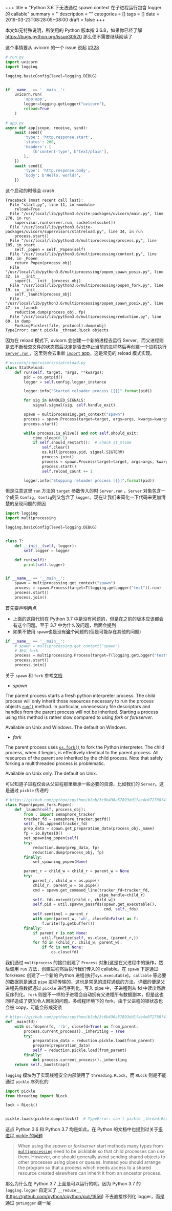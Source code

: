 
+++
title = "Python 3.6 下无法通过 spawn context 在子进程运行包含 logger 的 callable"
summary = ''
description = ""
categories = []
tags = []
date = 2019-03-23T08:28:05+08:00
draft = false
+++

本文如无特殊说明，所使用的 Python 版本指 3.6.8，如果你已经了解 https://bugs.python.org/issue30520 那么便不需要继续阅读了

这个事情要从 uvicorn 的一个 issue 说起 [#328](https://github.com/encode/uvicorn/issues/328)

```Python
# run.py
import uvicorn
import logging

logging.basicConfig(level=logging.DEBUG)


if __name__ == '__main__':
    uvicorn.run(
        'app:app',
        logger=logging.getLogger("uvicorn"),
        reload=True
    )
    
# app.py
async def app(scope, receive, send):
    await send({
        'type': 'http.response.start',
        'status': 200,
        'headers': [
            [b'content-type', b'text/plain'],
        ],
    })
    await send({
        'type': 'http.response.body',
        'body': b'Hello, world!',
    })
```

这个启动的时候会 crash

```
Traceback (most recent call last):
  File "start.py", line 11, in <module>
    reload=True
  File "/usr/local/lib/python3.6/site-packages/uvicorn/main.py", line 270, in run
    supervisor.run(server.run, sockets=[socket])
  File "/usr/local/lib/python3.6/site-packages/uvicorn/supervisors/statreload.py", line 34, in run
    process.start()
  File "/usr/local/lib/python3.6/multiprocessing/process.py", line 105, in start
    self._popen = self._Popen(self)
  File "/usr/local/lib/python3.6/multiprocessing/context.py", line 284, in _Popen
    return Popen(process_obj)
  File "/usr/local/lib/python3.6/multiprocessing/popen_spawn_posix.py", line 32, in __init__
    super().__init__(process_obj)
  File "/usr/local/lib/python3.6/multiprocessing/popen_fork.py", line 19, in __init__
    self._launch(process_obj)
  File "/usr/local/lib/python3.6/multiprocessing/popen_spawn_posix.py", line 47, in _launch
    reduction.dump(process_obj, fp)
  File "/usr/local/lib/python3.6/multiprocessing/reduction.py", line 60, in dump
    ForkingPickler(file, protocol).dump(obj)
TypeError: can't pickle _thread.RLock objects
```

因为在 reload 模式下, uvicorn 会创建一个新的进程去运行 Server，而父进程则是去不断检查文件的状态然后决定是否去停止当前的进程然后再创建一个进程执行 [`Server.run` ](https://github.com/encode/uvicorn/blob/e7d2a1b6fc7781b9236b7aa2716876d20c13ebe6/uvicorn/main.py#L300)，这里则会去重新 [`import` app](https://github.com/encode/uvicorn/blob/e7d2a1b6fc7781b9236b7aa2716876d20c13ebe6/uvicorn/main.py#L309)。这是常见的 reload 模式实现。

```Python
# uvicorn/supervisors/statreload.py
class StatReload:
    def run(self, target, *args, **kwargs):
        pid = os.getpid()
        logger = self.config.logger_instance

        logger.info("Started reloader process [{}]".format(pid))

        for sig in HANDLED_SIGNALS:
            signal.signal(sig, self.handle_exit)

        spawn = multiprocessing.get_context("spawn")
        process = spawn.Process(target=target, args=args, kwargs=kwargs)
        process.start()

        while process.is_alive() and not self.should_exit:
            time.sleep(0.1)
            if self.should_restart():  # check st_mtime
                self.clear()
                os.kill(process.pid, signal.SIGTERM)
                process.join()
                process = spawn.Process(target=target, args=args, kwargs=kwargs)
                process.start()
                self.reload_count += 1

        logger.info("Stopping reloader process [{}]".format(pid))
```

但是注意这里 `run` 方法的 `target` 参数传入的时 `Server.run` ，`Server` 对象包含一个成员 `Config`，`Config`则又包含了 `logger`。现在让我们来简化一下代码来更加清楚的呈现问题的原因

```Python
import logging
import multiprocessing

logging.basicConfig(level=logging.DEBUG)


class T:
    def __init__(self, logger):
        self.logger = logger

    def run(self):
        print(self.logger)


if __name__ == '__main__':
    spawn = multiprocessing.get_context("spawn")
    process = spawn.Process(target=T(logging.getLogger("test")).run)
    process.start()
    process.join()
```

首先要声明两点

- 上面的这段代码在 Python 3.7  中是没有问题的，但是在之前的版本应该都会有这个问题。至于 3.7 中为什么没问题，后面会提到
- 如果不使用 `spawn`也是没有**这个**问题的(但是可能存在其他的问题)

```Python
if __name__ == '__main__':
    # spawn = multiprocessing.get_context("spawn")
    # 默认 fork
    process = multiprocessing.Process(target=T(logging.getLogger("test")).run)
    process.start()
    process.join()
```

关于 `spawn` 和 `fork` 参考[文档](https://docs.python.org/3/library/multiprocessing.html#contexts-and-start-methods)

- *spawn*

The parent process starts a fresh python interpreter process.  The child process will only inherit those resources necessary to run the process objects [`run()`](https://docs.python.org/3/library/multiprocessing.html#multiprocessing.Process.run) method.  In particular, unnecessary file descriptors and handles from the parent process will not be inherited.  Starting a process using this method is rather slow compared to using *fork* or *forkserver*.

Available on Unix and Windows.  The default on Windows.

- *fork*

The parent process uses [`os.fork()`](https://docs.python.org/3/library/os.html#os.fork) to fork the Python interpreter.  The child process, when it begins, is effectively identical to the parent process.  All resources of the parent are inherited by the child process.  Note that safely forking a multithreaded process is problematic.

Available on Unix only.  The default on Unix.

可以知道子进程仅会从父进程那里继承一些必要的资源，比如我们的 `Server`。这是通过 `pickle` 传递的

```Python
# https://github.com/python/cpython/blob/3c6b436a57893dd1fae4e072768f41a199076252/Lib/multiprocessing/popen_spawn_posix.py#L47
class Popen(popen_fork.Popen):
    def _launch(self, process_obj):
        from . import semaphore_tracker
        tracker_fd = semaphore_tracker.getfd()
        self._fds.append(tracker_fd)
        prep_data = spawn.get_preparation_data(process_obj._name)
        fp = io.BytesIO()
        set_spawning_popen(self)
        try:
            reduction.dump(prep_data, fp)
            reduction.dump(process_obj, fp)
        finally:
            set_spawning_popen(None)

        parent_r = child_w = child_r = parent_w = None
        try:
            parent_r, child_w = os.pipe()
            child_r, parent_w = os.pipe()
            cmd = spawn.get_command_line(tracker_fd=tracker_fd,
                                         pipe_handle=child_r)
            self._fds.extend([child_r, child_w])
            self.pid = util.spawnv_passfds(spawn.get_executable(),
                                           cmd, self._fds)
            self.sentinel = parent_r
            with open(parent_w, 'wb', closefd=False) as f:
                f.write(fp.getbuffer())
        finally:
            if parent_r is not None:
                util.Finalize(self, os.close, (parent_r,))
            for fd in (child_r, child_w, parent_w):
                if fd is not None:
                    os.close(fd)
```



我们通过 `multiprocess` 的接口创建了 `Process` 对象(这是在父进程中的操作，然后调用 `run` 方法，创建进程然后执行我们传入的 callable。在 `spawn` 下是通过 fork/exec 创建了一个新的 Python 进程(执行`sys.executable`)。`callable` 等必要的数据则是通过 `pipe` 进程传输的，这也是常见的进程通信的方法。详细的便是父进程先将数据通过 `pickle` 进行序列化，写入 pipe 中，子进程则从 fd 中读出然后反序列化。`fork` 则是不一样的子进程会自动拥有父进程所有数据副本，但是这也同样造成了更加令人困扰的问题。多线程环境下的 fork，由于父进程的锁状态也会被 copy，可能会形成死锁

```Python
# https://github.com/python/cpython/blob/3c6b436a57893dd1fae4e072768f41a199076252/Lib/multiprocessing/spawn.py#L109
def _main(fd):
    with os.fdopen(fd, 'rb', closefd=True) as from_parent:
        process.current_process()._inheriting = True
        try:
            preparation_data = reduction.pickle.load(from_parent)
            prepare(preparation_data)
            self = reduction.pickle.load(from_parent)
        finally:
            del process.current_process()._inheriting
    return self._bootstrap()

```

`logging` 模块为了实现线程安全内部使用了 `threading.RLock`，而 `RLock` 则是不能通过 `pickle` 序列化的

```Python
import pickle
from threading import RLock

lock = RLock()


pickle.loads(pickle.dumps(lock))  # TypeError: can't pickle _thread.RLock objects
```

这点 Python 3.6 和 Python 3.7 均是如此。在 Python 的文档中也提到过关于[多进程 pickle 的问题](https://docs.python.org/3/library/multiprocessing.html#programming-guidelines)

> When using the *spawn* or *forkserver* start methods many types from [`multiprocessing`](https://docs.python.org/3/library/multiprocessing.html#module-multiprocessing) need to be picklable so that child processes can use them.  However, one should generally avoid sending shared objects to other processes using pipes or queues. Instead you should arrange the program so that a process which needs access to a shared resource created elsewhere can inherit it from an ancestor process.



那么为什么在 Python 3.7 上面是可以运行的呢，因为 Python 3.7 的 `logging.logger` 自定义了 `__reduce__` (https://github.com/python/cpython/pull/1956)  不去直接序列化 logger，而是通过 `getLogger` 绕一层
    